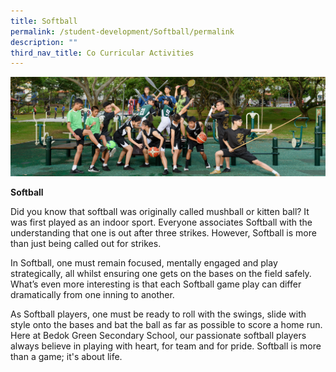 ```yaml
---
title: Softball
permalink: /student-development/Softball/permalink
description: ""
third_nav_title: Co Curricular Activities
---
```

![](/images/Physical-Sports-banner.jpg)

**Softball**

Did you know that softball was originally called mushball or kitten ball? It was first played as an indoor sport. Everyone associates Softball with the understanding that one is out after three strikes. However, Softball is more than just being called out for strikes.

In Softball, one must remain focused, mentally engaged and play strategically, all whilst ensuring one gets on the bases on the field safely. What’s even more interesting is that each Softball game play can differ dramatically from one inning to another.

As Softball players, one must be ready to roll with the swings, slide with style onto the bases and bat the ball as far as possible to score a home run. Here at Bedok Green Secondary School, our passionate softball players always believe in playing with heart, for team and for pride. Softball is more than a game; it's about life.